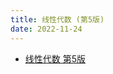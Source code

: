 ```yaml
---
title: 线性代数 (第5版)
date: 2022-11-24
---
```


- [线性代数 第5版](https://book.douban.com/subject/34820335/)
